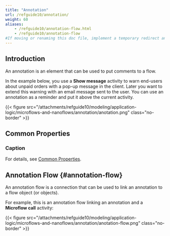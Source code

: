 ```yaml
---
title: "Annotation"
url: /refguide10/annotation/
weight: 60
aliases:
    - /refguide10/annotation-flow.html
    - /refguide10/annotation-flow
#If moving or renaming this doc file, implement a temporary redirect and let the respective team know they should update the URL in the product. See Mapping to Products for more details.
---
```


## Introduction

An annotation is an element that can be used to put comments to a flow.

In the example below, you use a **Show message** activity to warn end-users about unpaid orders with a pop-up message in the client. Later you want to extend this warning with an email message sent to the user. You can use an annotation as a reminder and put it above the current activity.

{{< figure src="/attachments/refguide10/modeling/application-logic/microflows-and-nanoflows/annotation/anotation.png" class="no-border" >}}

## Common Properties

### Caption

For details, see [Common Properties](/refguide10/microflow-element-common-properties/).

## Annotation Flow {#annotation-flow}

An annotation flow is a connection that can be used to link an annotation to a flow object (or objects).

For example, this is an annotation flow linking an annotation and a **Microflow call** activity:

{{< figure src="/attachments/refguide10/modeling/application-logic/microflows-and-nanoflows/annotation/anotation-flow.png" class="no-border" >}}
